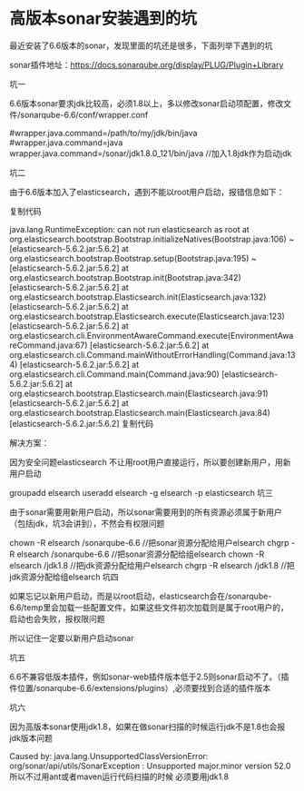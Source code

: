 # 高版本sonar安装遇到的坑

最近安装了6.6版本的sonar，发现里面的坑还是很多，下面列举下遇到的坑

sonar插件地址：https://docs.sonarqube.org/display/PLUG/Plugin+Library

坑一 

6.6版本sonar要求jdk比较高，必须1.8以上，多以修改sonar启动项配置，修改文件/sonarqube-6.6/conf/wrapper.conf

#wrapper.java.command=/path/to/my/jdk/bin/java
#wrapper.java.command=java
wrapper.java.command=/sonar/jdk1.8.0_121/bin/java  //加入1.8jdk作为启动jdk
 

坑二

由于6.6版本加入了elasticsearch，遇到不能以root用户启动，报错信息如下：

复制代码

java.lang.RuntimeException: can not run elasticsearch as root
    at org.elasticsearch.bootstrap.Bootstrap.initializeNatives(Bootstrap.java:106) ~[elasticsearch-5.6.2.jar:5.6.2]
    at org.elasticsearch.bootstrap.Bootstrap.setup(Bootstrap.java:195) ~[elasticsearch-5.6.2.jar:5.6.2]
    at org.elasticsearch.bootstrap.Bootstrap.init(Bootstrap.java:342) [elasticsearch-5.6.2.jar:5.6.2]
    at org.elasticsearch.bootstrap.Elasticsearch.init(Elasticsearch.java:132) [elasticsearch-5.6.2.jar:5.6.2]
    at org.elasticsearch.bootstrap.Elasticsearch.execute(Elasticsearch.java:123) [elasticsearch-5.6.2.jar:5.6.2]
    at org.elasticsearch.cli.EnvironmentAwareCommand.execute(EnvironmentAwareCommand.java:67) [elasticsearch-5.6.2.jar:5.6.2]
    at org.elasticsearch.cli.Command.mainWithoutErrorHandling(Command.java:134) [elasticsearch-5.6.2.jar:5.6.2]
    at org.elasticsearch.cli.Command.main(Command.java:90) [elasticsearch-5.6.2.jar:5.6.2]
    at org.elasticsearch.bootstrap.Elasticsearch.main(Elasticsearch.java:91) [elasticsearch-5.6.2.jar:5.6.2]
    at org.elasticsearch.bootstrap.Elasticsearch.main(Elasticsearch.java:84) [elasticsearch-5.6.2.jar:5.6.2]
复制代码

解决方案：

因为安全问题elasticsearch 不让用root用户直接运行，所以要创建新用户，用新用户启动

groupadd elsearch
useradd elsearch -g elsearch -p elasticsearch
坑三

由于sonar需要用新用户启动，所以sonar需要用到的所有资源必须属于新用户（包括jdk，坑3会讲到），不然会有权限问题

chown -R elsearch /sonarqube-6.6 //把sonar资源分配给用户elsearch
chgrp -R elsearch /sonarqube-6.6 //把sonar资源分配给组elsearch
chown -R elsearch /jdk1.8 //把jdk资源分配给用户elsearch
chgrp -R elsearch /jdk1.8 //把jdk资源分配给组elsearch
坑四

如果忘记以新用户启动，而是以root启动，elasticsearch会在/sonarqube-6.6/temp里会加载一些配置文件，如果这些文件初次加载则是属于root用户的，启动也会失败，报权限问题

所以记住一定要以新用户启动sonar

坑五

6.6不兼容低版本插件，例如sonar-web插件版本低于2.5则sonar启动不了。（插件位置/sonarqube-6.6/extensions/plugins）,必须要找到合适的插件版本

坑六

因为高版本sonar使用jdk1.8，如果在做sonar扫描的时候运行jdk不是1.8也会报jdk版本问题

Caused by: java.lang.UnsupportedClassVersionError: org/sonar/api/utils/SonarException : Unsupported major.minor version 52.0
所以不过用ant或者maven运行代码扫描的时候 必须要用jdk1.8